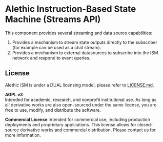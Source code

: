 # Alethic Instruction-Based State Machine (Streams API)

This component provides several streaming and data source capabilities:
1. Provides a mechanism to stream state outputs directly to the subscriber (for example can be used as a chat stream).
2. Provides a mechanism to external datasources to subscribe into the ISM network and respond to event queries.

## License
Alethic ISM is under a DUAL licensing model, please refer to [LICENSE.md](LICENSE.md).

**AGPL v3**  
Intended for academic, research, and nonprofit institutional use. As long as all derivative works are also open-sourced under the same license, you are free to use, modify, and distribute the software.

**Commercial License**
Intended for commercial use, including production deployments and proprietary applications. This license allows for closed-source derivative works and commercial distribution. Please contact us for more information.

